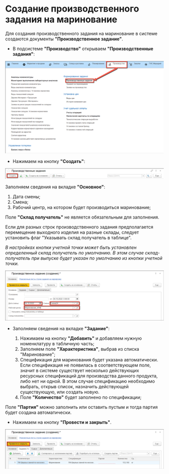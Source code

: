 # Создание производственного задания на маринование

Для создания производственного задания на маринование в системе создаются документы **"Производственное задание"**.

- В подсистеме **"Производство"** открываем **"Производственные задания"**:

![](CreateTaskForAPickling.assets/1.png)

- Нажимаем на кнопку **"Создать"**:

![](CreateTaskForAPickling.assets/2.png)

Заполняем сведения на вкладке **"Основное"**:

1. Дата смены;
2. Смена;
3. Рабочий центр, на котором будет производиться маринование;

Поле **"Склад получатель"** не является обязательным для заполнения.
  
Если для разных строк  производственного задания предполагается перемещение выходного изделия на разные склады, следует установить флаг "Указывать склад получатель в таблице".

*В настройках кнопки учетной точки может быть установлен определенный склад получатель по умолчанию. В этом случае склад-получатель при выпуске будет указан по умолчанию из кнопки учетной точки.*

![](CreateTaskForAPickling.assets/3.png)

- Заполняем сведения на вкладке **"Задание"**:

  1. Нажимаем на кнопку **"Добавить"** и добавляем нужную номенклатуру в табличную часть;
  2. Заполняем поле **"Характеристика"**, выбрав из списка "Маринование";
  3. Спецификация для маринования будет указана автоматически. Если спецификация не появилась в соответствующем поле, значит в системе существует несколько действующих ресурсных спецификаций для производства данного продукта, либо нет ни одной. В этом случае спецификацию необходимо выбрать, открыв список, назначить действующей существующую, или создать новую.
  4. Поле **"Количество"** будет заполнено по спецификации;

Поле **"Партия"** можно заполнить или оставить пустым и тогда партия будет создана автоматически.

- Нажимаем на кнопку **"Провести и закрыть"**.

![](CreateTaskForAPickling.assets/4.png)

